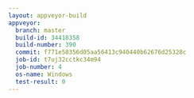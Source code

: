 ```yaml
---
layout: appveyor-build
appveyor:
  branch: master
  build-id: 34418358
  build-number: 390
  commit: f771e58356d05aa56413c940440b62676d25328c
  job-id: t7uj32cctkc34m94
  job-number: 4
  os-name: Windows
  test-result: 0
---
```

